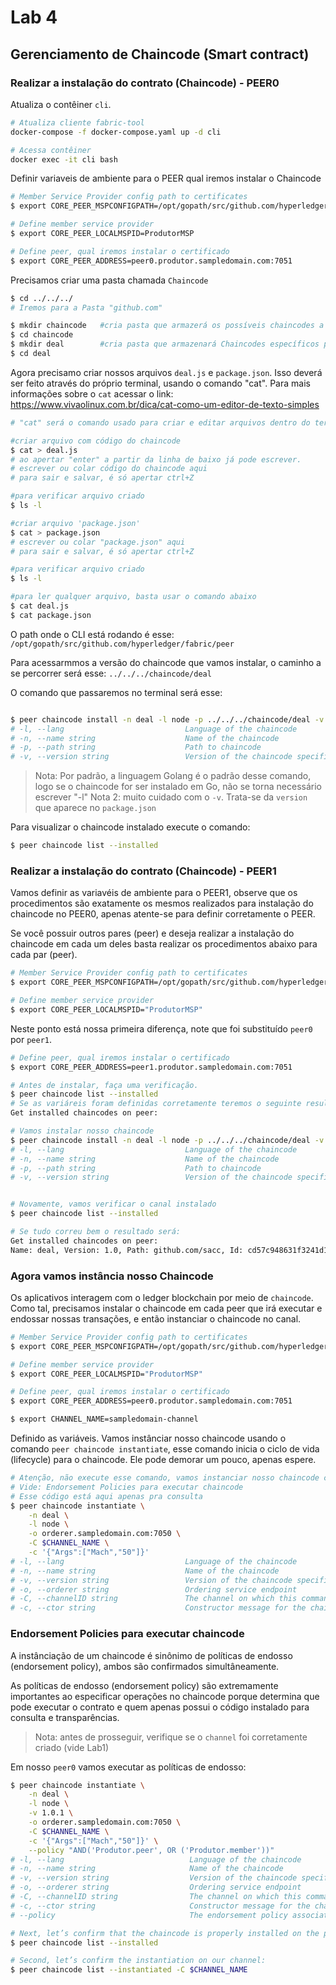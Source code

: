 # Lab 4

## Gerenciamento de Chaincode (Smart contract)

### Realizar a instalação do contrato (Chaincode) - PEER0

Atualiza o contêiner ``cli``.
~~~sh
# Atualiza cliente fabric-tool
docker-compose -f docker-compose.yaml up -d cli

# Acessa contêiner
docker exec -it cli bash
~~~

Definir variaveis de ambiente para o PEER qual iremos instalar o Chaincode
~~~sh
# Member Service Provider config path to certificates
$ export CORE_PEER_MSPCONFIGPATH=/opt/gopath/src/github.com/hyperledger/fabric/peer/crypto/peerOrganizations/produtor.sampledomain.com/users/Admin\@produtor.sampledomain.com/msp/

# Define member service provider
$ export CORE_PEER_LOCALMSPID=ProdutorMSP

# Define peer, qual iremos instalar o certificado
$ export CORE_PEER_ADDRESS=peer0.produtor.sampledomain.com:7051
~~~

Precisamos criar uma pasta chamada ``Chaincode``
~~~sh
$ cd ../../../
# Iremos para a Pasta "github.com"

$ mkdir chaincode   #cria pasta que armazerá os possíveis chaincodes a serem usados
$ cd chaincode
$ mkdir deal        #cria pasta que armazenará Chaincodes específicos para esse Lab
$ cd deal
~~~

Agora precisamo criar nossos arquivos ``deal.js`` e ``package.json``. Isso deverá ser feito através do próprio terminal, usando o comando "cat".
Para mais informações sobre o ``cat`` acessar o link: https://www.vivaolinux.com.br/dica/cat-como-um-editor-de-texto-simples

~~~sh
# "cat" será o comando usado para criar e editar arquivos dentro do terminal

#criar arquivo com código do chaincode
$ cat > deal.js
# ao apertar "enter" a partir da linha de baixo já pode escrever.
# escrever ou colar código do chaincode aqui
# para sair e salvar, é só apertar ctrl+Z

#para verificar arquivo criado
$ ls -l

#criar arquivo 'package.json'
$ cat > package.json
# escrever ou colar "package.json" aqui
# para sair e salvar, é só apertar ctrl+Z

#para verificar arquivo criado
$ ls -l

#para ler qualquer arquivo, basta usar o comando abaixo
$ cat deal.js
$ cat package.json

~~~

O path onde o CLI está rodando é esse: ``/opt/gopath/src/github.com/hyperledger/fabric/peer``



Para acessarmmos a versão do chaincode que vamos instalar, o caminho a se percorrer será esse: ``../../../chaincode/deal``

O comando que passaremos no terminal será esse:

~~~sh

$ peer chaincode install -n deal -l node -p ../../../chaincode/deal -v 1.0.1
# -l, --lang                           Language of the chaincode
# -n, --name string                    Name of the chaincode
# -p, --path string                    Path to chaincode
# -v, --version string                 Version of the chaincode specified in install/instantiate/upgrade commands
~~~

> Nota: Por padrão, a linguagem Golang é o padrão desse comando, logo se o chaincode for ser instalado em Go, não se torna necessário escrever "-l"
> Nota 2: muito cuidado com o ``-v``. Trata-se da ``version`` que aparece no ``package.json``

Para visualizar o chaincode instalado execute o comando:
~~~sh
$ peer chaincode list --installed
~~~

### Realizar a instalação do contrato (Chaincode) - PEER1
Vamos definir as variavéis de ambiente para o PEER1, observe que os procedimentos são exatamente os mesmos realizados para instalação do chaincode no PEER0, apenas atente-se para definir corretamente o PEER.

Se você possuir outros pares (peer) e deseja realizar a instalação do chaincode em cada um deles basta realizar os procedimentos abaixo para cada par (peer).

~~~sh
# Member Service Provider config path to certificates
$ export CORE_PEER_MSPCONFIGPATH=/opt/gopath/src/github.com/hyperledger/fabric/peer/crypto/peerOrganizations/produtor.sampledomain.com/users/Admin\@produtor.sampledomain.com/msp/

# Define member service provider
$ export CORE_PEER_LOCALMSPID="ProdutorMSP"
~~~

Neste ponto está nossa primeira diferença, note que foi substituído ``peer0`` por ``peer1``. 
~~~sh
# Define peer, qual iremos instalar o certificado
$ export CORE_PEER_ADDRESS=peer1.produtor.sampledomain.com:7051

# Antes de instalar, faça uma verificação.
$ peer chaincode list --installed
# Se as variáreis foram definidas corretamente teremos o seguinte resultado:
Get installed chaincodes on peer:

# Vamos instalar nosso chaincode
$ peer chaincode install -n deal -l node -p ../../../chaincode/deal -v 1.0.1
# -l, --lang                           Language of the chaincode
# -n, --name string                    Name of the chaincode
# -p, --path string                    Path to chaincode
# -v, --version string                 Version of the chaincode specified in install/instantiate/upgrade commands


# Novamente, vamos verificar o canal instalado
$ peer chaincode list --installed

# Se tudo correu bem o resultado será:
Get installed chaincodes on peer:
Name: deal, Version: 1.0, Path: github.com/sacc, Id: cd57c948631f3241d19204c3502f2e779ed2a3e1e33e40a9592cf452f9c31a9a
~~~

### Agora vamos instância nosso Chaincode
Os aplicativos interagem com o ledger blockchain por meio de ```chaincode```. Como tal, precisamos instalar o chaincode em cada peer que irá executar e endossar nossas transações, e então instanciar o chaincode no canal.

~~~sh
# Member Service Provider config path to certificates
$ export CORE_PEER_MSPCONFIGPATH=/opt/gopath/src/github.com/hyperledger/fabric/peer/crypto/peerOrganizations/produtor.sampledomain.com/users/Admin\@produtor.sampledomain.com/msp/

# Define member service provider
$ export CORE_PEER_LOCALMSPID="ProdutorMSP"

# Define peer, qual iremos instalar o certificado
$ export CORE_PEER_ADDRESS=peer0.produtor.sampledomain.com:7051

$ export CHANNEL_NAME=sampledomain-channel
~~~

Definido as variáveis. Vamos instânciar nosso chaincode usando o comando ``peer chaincode instantiate``, esse comando inicia o ciclo de vida (lifecycle) para o chaincode. Ele pode demorar um pouco, apenas espere.
~~~sh
# Atenção, não execute esse comando, vamos instanciar nosso chaincode com policies
# Vide: Endorsement Policies para executar chaincode
# Esse código está aqui apenas pra consulta
$ peer chaincode instantiate \
    -n deal \
    -l node \
    -o orderer.sampledomain.com:7050 \
    -C $CHANNEL_NAME \
    -c '{"Args":["Mach","50"]}'
# -l, --lang                           Language of the chaincode
# -n, --name string                    Name of the chaincode
# -v, --version string                 Version of the chaincode specified in install/instantiate/upgrade commands
# -o, --orderer string                 Ordering service endpoint
# -C, --channelID string               The channel on which this command should be executed
# -c, --ctor string                    Constructor message for the chaincode in JSON format (default "{}")

~~~

### Endorsement Policies para executar chaincode
A instânciação de um chaincode é sinônimo de políticas de endosso (endorsement policy), ambos são confirmados simultâneamente.

As políticas de endosso (endorsement policy) são extremamente importantes ao especificar operações no chaincode porque determina que pode executar o contrato e quem apenas possui o código instalado para consulta e transparências.

> Nota: antes de prosseguir, verifique se o ``channel`` foi corretamente criado (vide Lab1)

Em nosso ``peer0`` vamos executar as políticas de endosso:
~~~sh
$ peer chaincode instantiate \
    -n deal \
    -l node \
    -v 1.0.1 \
    -o orderer.sampledomain.com:7050 \
    -C $CHANNEL_NAME \
    -c '{"Args":["Mach","50"]}' \
    --policy "AND('Produtor.peer', OR ('Produtor.member'))"
# -l, --lang                            Language of the chaincode
# -n, --name string                     Name of the chaincode
# -v, --version string                  Version of the chaincode specified in install/instantiate/upgrade commands
# -o, --orderer string                  Ordering service endpoint
# -C, --channelID string                The channel on which this command should be executed
# -c, --ctor string                     Constructor message for the chaincode in JSON format (default "{}")
# --policy                              The endorsement policy associated to this chaincode

# Next, let’s confirm that the chaincode is properly installed on the peer.
$ peer chaincode list --installed

# Second, let’s confirm the instantiation on our channel:
$ peer chaincode list --instantiated -C $CHANNEL_NAME
~~~
